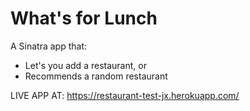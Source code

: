 # What's for Lunch

A Sinatra app that:

* Let's you add a restaurant, or
* Recommends a random restaurant

LIVE APP AT: https://restaurant-test-jx.herokuapp.com/
